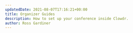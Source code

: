 ```yaml
---
updatedDate: 2021-08-07T17:16:21+00:00
title: Organizer Guides
description: How to set up your conference inside Clowdr.
author: Ross Gardiner
---
```

